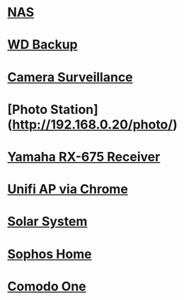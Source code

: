 # [NAS](http://192.168.0.20:5000)

# [WD Backup](http://192.168.0.22)

# [Camera Surveillance](http://192.168.0.20:5000/webman/3rdparty/SurveillanceStation/)

# [Photo Station] (http://192.168.0.20/photo/)

# [Yamaha RX-675 Receiver](http://192.168.0.25)

# [Unifi AP via Chrome](https://192.168.0.20:8443/manage/account/login?redirect=%2Fmanage)

# [Solar System](http://192.168.0.60)

# [Sophos Home](https://my.sophos.com/en-us/login)

# [Comodo One](https://one.comodo.com/app/login)